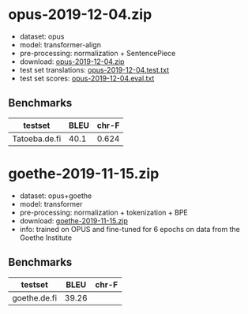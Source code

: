 # opus-2019-12-04.zip

* dataset: opus
* model: transformer-align
* pre-processing: normalization + SentencePiece
* download: [opus-2019-12-04.zip](https://object.pouta.csc.fi/OPUS-MT-models/de-fi/opus-2019-12-04.zip)
* test set translations: [opus-2019-12-04.test.txt](https://object.pouta.csc.fi/OPUS-MT-models/de-fi/opus-2019-12-04.test.txt)
* test set scores: [opus-2019-12-04.eval.txt](https://object.pouta.csc.fi/OPUS-MT-models/de-fi/opus-2019-12-04.eval.txt)

## Benchmarks

| testset               | BLEU  | chr-F |
|-----------------------|-------|-------|
| Tatoeba.de.fi 	| 40.1 	| 0.624 |



# goethe-2019-11-15.zip

* dataset: opus+goethe
* model: transformer
* pre-processing: normalization + tokenization + BPE
* download: [goethe-2019-11-15.zip](https://object.pouta.csc.fi/OPUS-MT-models/de-fi/goethe-2019-11-15.zip)
* info: trained on OPUS and fine-tuned for 6 epochs on data from the Goethe Institute

## Benchmarks

| testset               | BLEU  | chr-F |
|-----------------------|-------|-------|
| goethe.de.fi 	| 39.26	|	|
